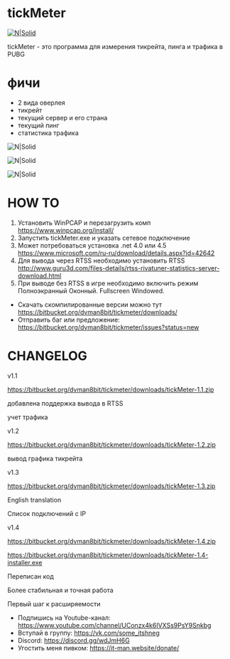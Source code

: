 # tickMeter

[![N|Solid](https://it-man.website/res/pics/ic-256.png)](https://it-man.website)

tickMeter - это программа для измерения тикрейта, пинга и трафика в PUBG
# фичи
 - 2 вида оверлея
 - тикрейт
 - текущий сервер и его страна
 - текущий пинг
 - статистика трафика
 
![N|Solid](https://it-man.website/res/pics/main_win.jpg)

![N|Solid](https://it-man.website/res/pics/win_overlay.jpg)

![N|Solid](https://it-man.website/res/pics/rtss_overlay.jpg)

# HOW TO
  1. Установить WinPCAP и перезагрузить комп https://www.winpcap.org/install/
  2. Запустить tickMeter.exe и указать сетевое подключение
  3. Может потребоваться установка .net 4.0 или 4.5 https://www.microsoft.com/ru-ru/download/details.aspx?id=42642
  4. Для вывода через RTSS необходимо установить RTSS http://www.guru3d.com/files-details/rtss-rivatuner-statistics-server-download.html
  5. При выводе без RTSS в игре необходимо включить режим Полноэкранный Оконный. Fullscreen Windowed.
  
 - Скачать скомпилированные версии можно тут https://bitbucket.org/dvman8bit/tickmeter/downloads/
 - Отправить баг или предложение: https://bitbucket.org/dvman8bit/tickmeter/issues?status=new

# CHANGELOG

v1.1 

https://bitbucket.org/dvman8bit/tickmeter/downloads/tickMeter-1.1.zip

добавлена поддержка вывода в RTSS

учет трафика


v1.2 

https://bitbucket.org/dvman8bit/tickmeter/downloads/tickMeter-1.2.zip

вывод графика тикрейта


v1.3

https://bitbucket.org/dvman8bit/tickmeter/downloads/tickMeter-1.3.zip

English translation

Список подключений с IP


v1.4

https://bitbucket.org/dvman8bit/tickmeter/downloads/tickMeter-1.4.zip

https://bitbucket.org/dvman8bit/tickmeter/downloads/tickMeter-1.4-installer.exe

Переписан код

Более стабильная и точная работа

Первый шаг к расширяемости


 - Подпишись на Youtube-канал: https://www.youtube.com/channel/UConzx4k6IVXSs9PsY9Snkbg
 - Вступай в группу: https://vk.com/some_itshneg
 - Discord: https://discord.gg/wdJmH6G
 - Угостить меня пивком: https://it-man.website/donate/

